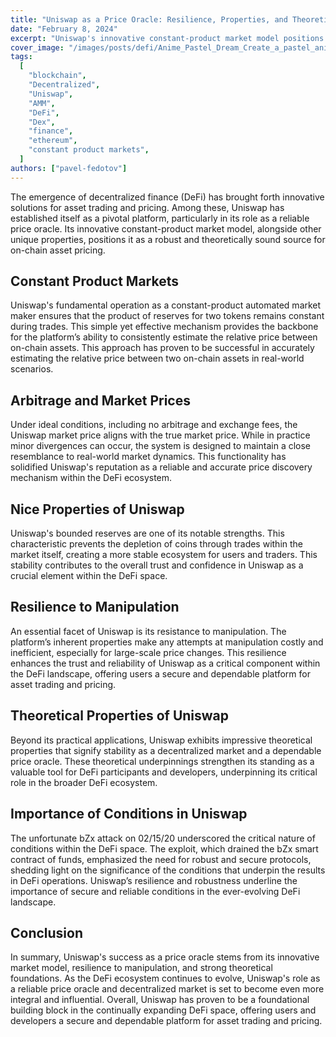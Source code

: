 ```yaml
---
title: "Uniswap as a Price Oracle: Resilience, Properties, and Theoretical Soundness"
date: "February 8, 2024"
excerpt: "Uniswap's innovative constant-product market model positions it as a robust and reliable source for on-chain asset pricing."
cover_image: "/images/posts/defi/Anime_Pastel_Dream_Create_a_pastel_animestyle_unicorn_in_a_Uni_0.webp"
tags:
  [
    "blockchain",
    "Decentralized",
    "Uniswap",
    "AMM",
    "DeFi",
    "Dex",
    "finance",
    "ethereum",
    "constant product markets",
  ]
authors: ["pavel-fedotov"]
---
```


The emergence of decentralized finance (DeFi) has brought forth innovative solutions for asset trading and pricing. Among these, Uniswap has established itself as a pivotal platform, particularly in its role as a reliable price oracle. Its innovative constant-product market model, alongside other unique properties, positions it as a robust and theoretically sound source for on-chain asset pricing.

## Constant Product Markets

Uniswap's fundamental operation as a constant-product automated market maker ensures that the product of reserves for two tokens remains constant during trades. This simple yet effective mechanism provides the backbone for the platform’s ability to consistently estimate the relative price between on-chain assets. This approach has proven to be successful in accurately estimating the relative price between two on-chain assets in real-world scenarios.

## Arbitrage and Market Prices

Under ideal conditions, including no arbitrage and exchange fees, the Uniswap market price aligns with the true market price. While in practice minor divergences can occur, the system is designed to maintain a close resemblance to real-world market dynamics. This functionality has solidified Uniswap's reputation as a reliable and accurate price discovery mechanism within the DeFi ecosystem.

## Nice Properties of Uniswap

Uniswap's bounded reserves are one of its notable strengths. This characteristic prevents the depletion of coins through trades within the market itself, creating a more stable ecosystem for users and traders. This stability contributes to the overall trust and confidence in Uniswap as a crucial element within the DeFi space.

## Resilience to Manipulation

An essential facet of Uniswap is its resistance to manipulation. The platform’s inherent properties make any attempts at manipulation costly and inefficient, especially for large-scale price changes. This resilience enhances the trust and reliability of Uniswap as a critical component within the DeFi landscape, offering users a secure and dependable platform for asset trading and pricing.

## Theoretical Properties of Uniswap

Beyond its practical applications, Uniswap exhibits impressive theoretical properties that signify stability as a decentralized market and a dependable price oracle. These theoretical underpinnings strengthen its standing as a valuable tool for DeFi participants and developers, underpinning its critical role in the broader DeFi ecosystem.

## Importance of Conditions in Uniswap

The unfortunate bZx attack on 02/15/20 underscored the critical nature of conditions within the DeFi space. The exploit, which drained the bZx smart contract of funds, emphasized the need for robust and secure protocols, shedding light on the significance of the conditions that underpin the results in DeFi operations. Uniswap’s resilience and robustness underline the importance of secure and reliable conditions in the ever-evolving DeFi landscape.

## Conclusion

In summary, Uniswap's success as a price oracle stems from its innovative market model, resilience to manipulation, and strong theoretical foundations. As the DeFi ecosystem continues to evolve, Uniswap's role as a reliable price oracle and decentralized market is set to become even more integral and influential. Overall, Uniswap has proven to be a foundational building block in the continually expanding DeFi space, offering users and developers a secure and dependable platform for asset trading and pricing.
